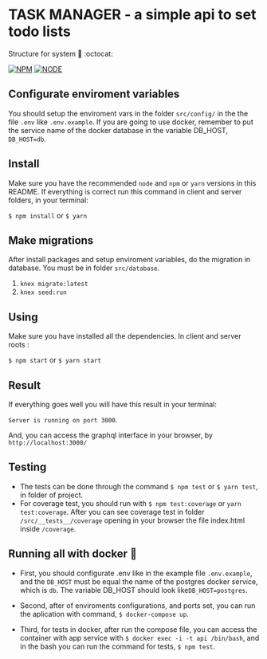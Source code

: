 # TASK MANAGER - a simple api to set todo lists

Structure for system :open_file_folder: :octocat:

[![NPM](https://img.shields.io/badge/npm-v6.4.1-blue.svg?style=for-the-badge)](https://www.npmjs.com/) [![NODE](https://img.shields.io/badge/node-v10.15.1-blue.svg?style=for-the-badge)](https://nodejs.org/en//)

## Configurate enviroment variables

You should setup the enviroment vars in the folder `src/config/` in the the file `.env` like `.env.example`. If you are going to use docker, remember to put the service name of the docker database in the variable DB_HOST, `DB_HOST=db`.

## Install

Make sure you have the recommended `node` and `npm` or `yarn` versions in this README. If everything is correct run this command in client and server folders, in your terminal:

`$ npm install` or `$ yarn`

## Make migrations

After install packages and setup enviroment variables, do the migration in database. You must be in folder `src/database`.

1. `knex migrate:latest`
2. `knex seed:run`

## Using

Make sure you have installed all the dependencies. In client and server roots :

`$ npm start` or `$ yarn start`

## Result

If everything goes well you will have this result in your terminal:

`Server is running on port 3000`.

And, you can access the graphql interface in your browser, by `http://localhost:3000/`

## Testing

- The tests can be done through the command `$ npm test` or `$ yarn test`, in folder of project.
- For coverage test, you should run with `$ npm test:coverage` or `yarn test:coverage`. After you can see coverage test in folder `/src/__tests__/coverage` opening in your browser the file index.html inside `/coverage`.

## Running all with docker :whale2:

- First, you should configurate .env like in the example file `.env.example`, and the `DB_HOST` must be equal the name of the postgres docker service, which is `db`. The variable DB_HOST should look like`DB_HOST=postgres`.

- Second, after of enviroments configurations, and ports set, you can run the aplication with command, `$ docker-compose up`.

- Third, for tests in docker, after run the compose file, you can access the container with app service with `$ docker exec -i -t api /bin/bash`, and in the bash you can run the command for tests, `$ npm test`.
